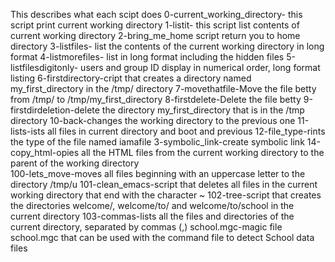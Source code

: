 This  describes what each scipt does
0-current_working_directory- this script print current working directory 
1-listit- this script list contents of current working directory
2-bring_me_home script return you to home directory
3-listfiles- list the contents of the current working directory in long format
4-listmorefiles- list in long format including the hidden files
5-listfilesdigitonly- users and group ID display in numerical order, long format listing
6-firstdirectory-cript that creates a directory named my_first_directory in the /tmp/ directory
7-movethatfile-Move the file betty from /tmp/ to /tmp/my_first_directory
8-firstdelete-Delete the file betty
9-firstdirdeletion-delete the directory my_first_directory that is in the /tmp directory
10-back-changes the working directory to the previous one
11-lists-ists all files in current directory and boot and previous
12-file_type-rints the type of the file named iamafile
3-symbolic_link-create symbolic link
14-copy_html-opies all the HTML files from the current working directory to the parent of the working directory    
100-lets_move-moves all files beginning with an uppercase letter to the directory /tmp/u
101-clean_emacs-script that deletes all files in the current working directory that end with the character ~
102-tree-script that creates the directories welcome/, welcome/to/ and welcome/to/school in the current directory
103-commas-lists all the files and directories of the current directory, separated by commas (,)
school.mgc-magic file school.mgc that can be used with the command file to detect School data files
